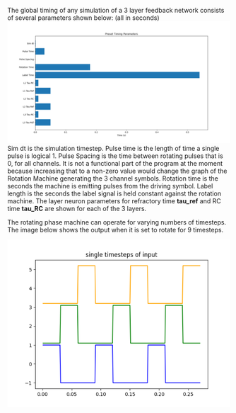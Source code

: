 The global timing of any simulation of a 3 layer feedback network consists of several parameters shown below: (all in seconds)
![Preset timing parameters](https://github.com/kariefury/rotation-machine-3/blob/main/fig/preset_timing_parameters.png)
Sim dt is the simulation timestep. Pulse time is the length of time a single pulse is logical 1. Pulse Spacing is the time between rotating pulses that is 0, for all channels. It is not a functional part of the program at the moment because increasing that to a non-zero value would change the graph of the Rotation Machine generating the 3 channel symbols.
Rotation time is the seconds the machine is emitting pulses from the driving symbol. Label length is the seconds the label signal is held constant against the rotation machine.
The layer neuron parameters for refractory time **tau_ref** and RC time **tau_RC** are shown for each of the 3 layers.

The rotating phase machine can operate for varying numbers of timesteps. The image below shows the output when it is set to rotate for 9 timesteps.

![Input timing with 9 timesteps](https://raw.githubusercontent.com/kariefury/rotation-machine-3/main/fig/inputTiming.png)
